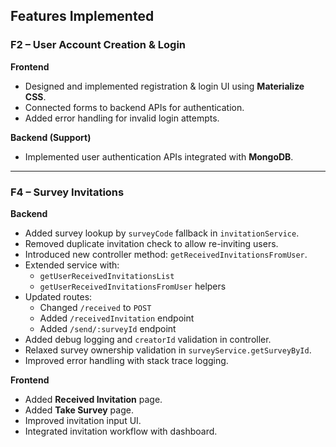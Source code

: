 ## Features Implemented

### F2 – User Account Creation & Login

**Frontend**
- Designed and implemented registration & login UI using **Materialize CSS**.
- Connected forms to backend APIs for authentication.
- Added error handling for invalid login attempts.

**Backend (Support)**
- Implemented user authentication APIs integrated with **MongoDB**.

---

### F4 – Survey Invitations

**Backend**
- Added survey lookup by `surveyCode` fallback in `invitationService`.
- Removed duplicate invitation check to allow re-inviting users.
- Introduced new controller method: `getReceivedInvitationsFromUser`.
- Extended service with:
  - `getUserReceivedInvitationsList`
  - `getUserReceivedInvitationsFromUser` helpers
- Updated routes:
  - Changed `/received` to `POST`
  - Added `/receivedInvitation` endpoint
  - Added `/send/:surveyId` endpoint
- Added debug logging and `creatorId` validation in controller.
- Relaxed survey ownership validation in `surveyService.getSurveyById`.
- Improved error handling with stack trace logging.

**Frontend**
- Added **Received Invitation** page.
- Added **Take Survey** page.
- Improved invitation input UI.
- Integrated invitation workflow with dashboard.
